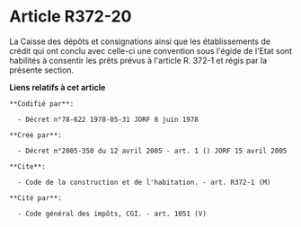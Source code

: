 # Article R372-20

La Caisse des dépôts et consignations ainsi que les établissements de crédit qui ont conclu avec celle-ci une convention sous
l'égide de l'Etat sont habilités à consentir les prêts prévus à l'article R. 372-1 et régis par la présente section.

**Liens relatifs à cet article**

	**Codifié par**:

	  - Décret n°78-622 1978-05-31 JORF 8 juin 1978

	**Créé par**:

	  - Décret n°2005-350 du 12 avril 2005 - art. 1 () JORF 15 avril 2005

	**Cite**:

	  - Code de la construction et de l'habitation. - art. R372-1 (M)

	**Cité par**:

	  - Code général des impôts, CGI. - art. 1051 (V)
